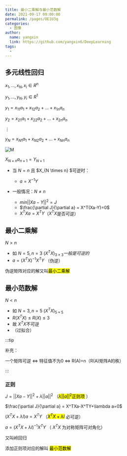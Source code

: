 ```yaml
---
title: 最小二乘解与最小范数解
date: 2021-09-17 09:00:00
permalink: /pages/OE1U3q
categories: 
  - 图像
author: 
  name: yangxin
  link: https://github.com/yangxin6/DeepLearning
tags: 
  - 
---
```




## 多元线性回归

$x_1,...,x_N, x_i\in R^n$

$y_1,...,y_N, y_i\in R^1$

$y_1 = x_{11}a_1+x_{12}a_2+...+x_{1n}a_n$

$y_2 = x_{21}a_1+x_{22}a_2+...+x_{2n}a_n$

$\vdots$

$y_N = x_{N1}a_1+x_{N2}a_2+...+x_{Nn}a_n$

![M](https://cdn.jsdelivr.net/gh/yangxin6/img-hosting@master/images/M.7cym8xx73mc0.png) 

$X_{N \times n} a_{n \times 1} = Y_{N \times 1}$



- 当 $N=n$ 且 $X_{N \times n} $可逆时：
  - $a = X^{-1}Y$

- 一般情况：$N \neq n$
  - $min||Xa-Y||^2 = J$
  - $\frac{\partial J}{\partial a} = X^T(Xa-Y)=0$
  - $X^TXa=X^TY$（$X^TX$是否可逆）



## 最小二乘解

$N > n$

- 如 $N=5,n=3 \  (X^TX)_{3\times3}一般是可逆的$
- $a = (X^TX)^{-1}X^TY$ （伪逆）

伪逆矩阵对应的解又叫<mark>最小二乘解</mark>



## 最小范数解

$N<n$

- 如 $N=3,n=5 \  (X^TX)_{5\times5}$
- $R(X^TX) \leq R(X)\leq 3$
- 故 $X^TX$不可逆
- （过拟合）



:::tip

补充：

一个矩阵可逆 $\Longleftrightarrow$ 特征值不为0 $\Longleftrightarrow$ R(A)=n（R(A)矩阵A的秩）

:::

### 正则

$J=||Xa-Y||^2+\lambda||a||^2$ （<mark>$\lambda||a||^2$正则项</mark> ）

$\frac{\partial J}{\partial a} = X^TXa-X^TY+\lambda a=0$

$(X^TX+\lambda I)a=X^TY$  （<mark>$X^TX+\lambda I$</mark> 必可逆）

$a=(X^TX+\lambda I)^{-1} X^TY$ （ $X^TX$ 为对称矩阵可对角化）

又叫岭回归



添加正则项对应的解叫 <mark>最小范数解</mark>



